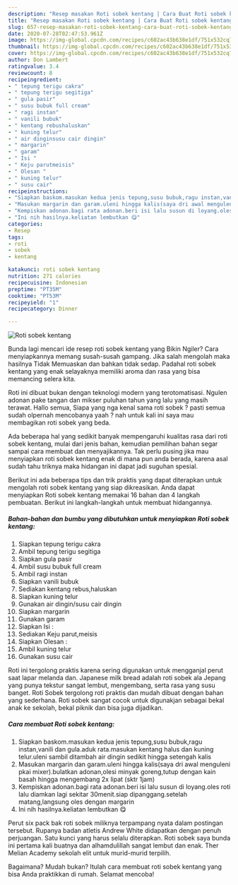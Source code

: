 ```yaml
---
description: "Resep masakan Roti sobek kentang | Cara Buat Roti sobek kentang Yang Paling Enak"
title: "Resep masakan Roti sobek kentang | Cara Buat Roti sobek kentang Yang Paling Enak"
slug: 657-resep-masakan-roti-sobek-kentang-cara-buat-roti-sobek-kentang-yang-paling-enak
date: 2020-07-28T02:47:53.961Z
image: https://img-global.cpcdn.com/recipes/c602ac43b638e1df/751x532cq70/roti-sobek-kentang-foto-resep-utama.jpg
thumbnail: https://img-global.cpcdn.com/recipes/c602ac43b638e1df/751x532cq70/roti-sobek-kentang-foto-resep-utama.jpg
cover: https://img-global.cpcdn.com/recipes/c602ac43b638e1df/751x532cq70/roti-sobek-kentang-foto-resep-utama.jpg
author: Don Lambert
ratingvalue: 3.4
reviewcount: 8
recipeingredient:
- " tepung terigu cakra"
- " tepung terigu segitiga"
- " gula pasir"
- " susu bubuk full cream"
- " ragi instan"
- " vanili bubuk"
- " kentang rebushaluskan"
- " kuning telur"
- " air dinginsusu cair dingin"
- " margarin"
- " garam"
- " Isi "
- " Keju parutmeisis"
- " Olesan "
- " kuning telur"
- " susu cair"
recipeinstructions:
- "Siapkan baskom.masukan kedua jenis tepung,susu bubuk,ragu instan,vanili dan gula.aduk rata.masukan kentang halus dan kuning telur.uleni sambil ditambah air dingin sedikit hingga setengah kalis"
- "Masukan margarin dan garam.uleni hingga kalis(saya dri awal menguleni pkai mixer).bulatkan adonan,olesi minyak goreng,tutup dengan kain basah hingga mengembang 2x lipat (sktr 1jam)"
- "Kempiskan adonan.bagi rata adonan.beri isi lalu susun di loyang.oles roti lalu diamkan lagi sekitar 30menit.siap dipanggang.setelah matang,langsung oles dengan margarin"
- "Ini nih hasilnya.keliatan lembutkan 😋"
categories:
- Resep
tags:
- roti
- sobek
- kentang

katakunci: roti sobek kentang 
nutrition: 271 calories
recipecuisine: Indonesian
preptime: "PT35M"
cooktime: "PT53M"
recipeyield: "1"
recipecategory: Dinner

---
```



![Roti sobek kentang](https://img-global.cpcdn.com/recipes/c602ac43b638e1df/751x532cq70/roti-sobek-kentang-foto-resep-utama.jpg)

Bunda lagi mencari ide resep roti sobek kentang yang Bikin Ngiler? Cara menyiapkannya memang susah-susah gampang. Jika salah mengolah maka hasilnya Tidak Memuaskan dan bahkan tidak sedap. Padahal roti sobek kentang yang enak selayaknya memiliki aroma dan rasa yang bisa memancing selera kita.

Roti ini dibuat bukan dengan teknologi modern yang terotomatisasi. Ngulen adonan pake tangan dan mikser puluhan tahun yang lalu yang masih terawat. Hallo semua, Siapa yang nga kenal sama roti sobek ? pasti semua sudah olpernah mencobanya yaah ? nah untuk kali ini saya mau membagikan roti sobek yang beda.

Ada beberapa hal yang sedikit banyak mempengaruhi kualitas rasa dari roti sobek kentang, mulai dari jenis bahan, kemudian pemilihan bahan segar sampai cara membuat dan menyajikannya. Tak perlu pusing jika mau menyiapkan roti sobek kentang enak di mana pun anda berada, karena asal sudah tahu triknya maka hidangan ini dapat jadi suguhan spesial.


Berikut ini ada beberapa tips dan trik praktis yang dapat diterapkan untuk mengolah roti sobek kentang yang siap dikreasikan. Anda dapat menyiapkan Roti sobek kentang memakai 16 bahan dan 4 langkah pembuatan. Berikut ini langkah-langkah untuk membuat hidangannya.

<!--inarticleads1-->

##### Bahan-bahan dan bumbu yang dibutuhkan untuk menyiapkan Roti sobek kentang:

1. Siapkan  tepung terigu cakra
1. Ambil  tepung terigu segitiga
1. Siapkan  gula pasir
1. Ambil  susu bubuk full cream
1. Ambil  ragi instan
1. Siapkan  vanili bubuk
1. Sediakan  kentang rebus,haluskan
1. Siapkan  kuning telur
1. Gunakan  air dingin/susu cair dingin
1. Siapkan  margarin
1. Gunakan  garam
1. Siapkan  Isi :
1. Sediakan  Keju parut,meisis
1. Siapkan  Olesan :
1. Ambil  kuning telur
1. Gunakan  susu cair


Roti ini tergolong praktis karena sering digunakan untuk mengganjal perut saat lapar melanda dan. Japanese milk bread adalah roti sobek ala Jepang yang punya tekstur sangat lembut, mengembang, serta rasa yang susu banget. Roti Sobek tergolong roti praktis dan mudah dibuat dengan bahan yang sederhana. Roti sobek sangat cocok untuk digunakjan sebagai bekal anak ke sekolah, bekal piknik dan bisa juga dijadikan. 

<!--inarticleads2-->

##### Cara membuat Roti sobek kentang:

1. Siapkan baskom.masukan kedua jenis tepung,susu bubuk,ragu instan,vanili dan gula.aduk rata.masukan kentang halus dan kuning telur.uleni sambil ditambah air dingin sedikit hingga setengah kalis
1. Masukan margarin dan garam.uleni hingga kalis(saya dri awal menguleni pkai mixer).bulatkan adonan,olesi minyak goreng,tutup dengan kain basah hingga mengembang 2x lipat (sktr 1jam)
1. Kempiskan adonan.bagi rata adonan.beri isi lalu susun di loyang.oles roti lalu diamkan lagi sekitar 30menit.siap dipanggang.setelah matang,langsung oles dengan margarin
1. Ini nih hasilnya.keliatan lembutkan 😋


Perut six pack bak roti sobek miliknya terpampang nyata dalam postingan tersebut. Rupanya badan atletis Andrew White didapatkan dengan penuh perjuangan. Satu kunci yang harus selalu diterapkan. Roti sobek saya bunda ini pertama kali buatnya dan alhamdulillah sangat lembut dan enak. Ther Melian Academy sekolah elit untuk murid-murid terpilih. 

Bagaimana? Mudah bukan? Itulah cara membuat roti sobek kentang yang bisa Anda praktikkan di rumah. Selamat mencoba!
